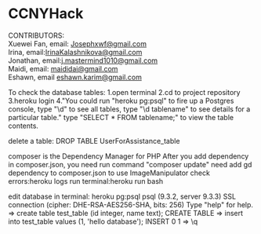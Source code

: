 # CCNYHack
CONTRIBUTORS:<br>
Xuewei Fan, email: Josephxwf@gmail.com <br>
Irina, email:IrinaKalashnikova@gmail.com <br>
Jonathan, email:j.mastermind1010@gmail.com <br>
Maidi, email: maididai@gmail.com <br>
Eshawn, email eshawn.karim@gmail.com <br>



To check the database tables:
1.open terminal
2.cd to project repository
3.heroku login
4."You could run "heroku pg:psql" to fire up a Postgres console,
type "\d" to see all tables,
type "\d tablename" to see details for a particular table."
type "SELECT * FROM tablename;" to view the table contents.

delete a table:
DROP TABLE UserForAssistance_table

composer is the Dependency Manager for PHP
After you add dependency in composer.json, you need run command "composer update"
need add gd dependency to composer.json to use ImageManipulator
check errors:heroku logs
run terminal:heroku run bash

edit database in terminal:
heroku pg:psql
psql (9.3.2, server 9.3.3)
SSL connection (cipher: DHE-RSA-AES256-SHA, bits: 256)
Type "help" for help.
=> create table test_table (id integer, name text);
CREATE TABLE
=> insert into test_table values (1, 'hello database');
INSERT 0 1
=> \q
